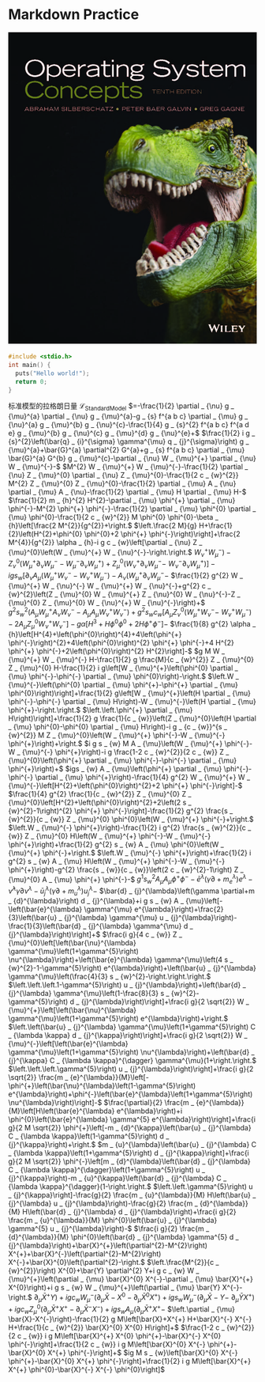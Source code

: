 # Markdown Practice

![Operating System Concepts](src/os10-cover.jpg)

```c
#include <stdio.h>
int main() {
  puts("Hello world!");
  return 0;
}
```

标准模型的拉格朗日量
$\mathcal{L} _ {\mathrm{StandardModel}}$
$=-\frac{1}{2} \partial _ {\nu} g _ {\mu}^{a} \partial _ {\nu} g _ {\mu}^{a}-g _ {s} f^{a b c} \partial _ {\mu} g _ {\nu}^{a} g _ {\mu}^{b} g _ {\nu}^{c}-\frac{1}{4} g _ {s}^{2} f^{a b c} f^{a d e} g _ {\mu}^{b} g _ {\nu}^{c} g _ {\mu}^{d} g _ {\nu}^{e}+$
$\frac{1}{2} i g _ {s}^{2}\left(\bar{q} _ {i}^{\sigma} \gamma^{\mu} q _ {j}^{\sigma}\right) g _ {\mu}^{a}+\bar{G}^{a} \partial^{2} G^{a}+g _ {s} f^{a b c} \partial _ {\mu} \bar{G}^{a} G^{b} g _ {\mu}^{c}-\partial _ {\nu} W _ {\mu}^{+} \partial _ {\nu} W _ {\mu}^{-}-$
$M^{2} W _ {\mu}^{+} W _ {\mu}^{-}-\frac{1}{2} \partial _ {\nu} Z _ {\mu}^{0} \partial _ {\nu} Z _ {\mu}^{0}-\frac{1}{2 c _ {w}^{2}} M^{2} Z _ {\mu}^{0} Z _ {\mu}^{0}-\frac{1}{2} \partial _ {\mu} A _ {\nu} \partial _ {\mu} A _ {\nu}-\frac{1}{2} \partial _ {\mu} H \partial _ {\mu} H-$
$\frac{1}{2} m _ {h}^{2} H^{2}-\partial _ {\mu} \phi^{+} \partial _ {\mu} \phi^{-}-M^{2} \phi^{+} \phi^{-}-\frac{1}{2} \partial _ {\mu} \phi^{0} \partial _ {\mu} \phi^{0}-\frac{1}{2 c _ {w}^{2}} M \phi^{0} \phi^{0}-\beta _ {h}\left[\frac{2 M^{2}}{g^{2}}+\right.$
$\left.\frac{2 M}{g} H+\frac{1}{2}\left(H^{2}+\phi^{0} \phi^{0}+2 \phi^{+} \phi^{-}\right)\right]+\frac{2 M^{4}}{g^{2}} \alpha _ {h}-i g c _ {w}\left[\partial _ {\nu} Z _ {\mu}^{0}\left(W _ {\mu}^{+} W _ {\nu}^{-}-\right.\right.$
$\left.W _ {\nu}^{+} W _ {\mu}^{-}\right)-Z _ {\nu}^{0}\left(W _ {\mu}^{+} \partial _ {\nu} W _ {\mu}^{-}-W _ {\mu}^{-} \partial _ {\nu} W _ {\mu}^{+}\right)+Z _ {\mu}^{0}\left(W _ {\nu}^{+} \partial _ {\nu} W _ {\mu}^{-}-\right.$
$\left.\left.W _ {\nu}^{-} \partial _ {\nu} W _ {\mu}^{+}\right)\right]-i g s _ {w}\left[\partial _ {\nu} A _ {\mu}\left(W _ {\mu}^{+} W _ {\nu}^{-}-W _ {\nu}^{+} W _ {\mu}^{-}\right)-A _ {\nu}\left(W _ {\mu}^{+} \partial _ {\nu} W _ {\mu}^{-}-\right.\right.$
$\frac{1}{2} g^{2} W _ {\mu}^{+} W _ {\nu}^{-} W _ {\mu}^{+} W _ {\nu}^{-}+g^{2} c _ {w}^{2}\left(Z _ {\mu}^{0} W _ {\mu}^{+} Z _ {\nu}^{0} W _ {\nu}^{-}-Z _ {\mu}^{0} Z _ {\mu}^{0} W _ {\nu}^{+} W _ {\nu}^{-}\right)+$
$g^{2} s _ {w}^{2}\left(A _ {\mu} W _ {\mu}^{+} A _ {\nu} W _ {\nu}^{-}-A _ {\mu} A _ {\mu} W _ {\nu}^{+} W _ {\nu}^{-}\right)+g^{2} s _ {w} c _ {w}\left[A _ {\mu} Z _ {\nu}^{0}\left(W _ {\mu}^{+} W _ {\nu}^{-}-\right.\right.$
$\left.\left.W _ {\nu}^{+} W _ {\mu}^{-}\right)-2 A _ {\mu} Z _ {\mu}^{0} W _ {\nu}^{+} W _ {\nu}^{-}\right]-g \alpha\left[H^{3}+H \phi^{0} \phi^{0}+2 H \phi^{+} \phi^{-}\right]-$
$\frac{1}{8} g^{2} \alpha _ {h}\left[H^{4}+\left(\phi^{0}\right)^{4}+4\left(\phi^{+} \phi^{-}\right)^{2}+4\left(\phi^{0}\right)^{2} \phi^{+} \phi^{-}+4 H^{2} \phi^{+} \phi^{-}+2\left(\phi^{0}\right)^{2} H^{2}\right]-$
$g M W _ {\mu}^{+} W _ {\mu}^{-} H-\frac{1}{2} g \frac{M}{c _ {w}^{2}} Z _ {\mu}^{0} Z _ {\mu}^{0} H-\frac{1}{2} i g\left[W _ {\mu}^{+}\left(\phi^{0} \partial _ {\mu} \phi^{-}-\phi^{-} \partial _ {\mu} \phi^{0}\right)-\right.$
$\left.W _ {\mu}^{-}\left(\phi^{0} \partial _ {\mu} \phi^{+}-\phi^{+} \partial _ {\mu} \phi^{0}\right)\right]+\frac{1}{2} g\left[W _ {\mu}^{+}\left(H \partial _ {\mu} \phi^{-}-\phi^{-} \partial _ {\mu} H\right)-W _ {\mu}^{-}\left(H \partial _ {\mu} \phi^{+}-\right.\right.$
$\left.\left.\phi^{+} \partial _ {\mu} H\right)\right]+\frac{1}{2} g \frac{1}{c _ {w}}\left(Z _ {\mu}^{0}\left(H \partial _ {\mu} \phi^{0}-\phi^{0} \partial _ {\mu} H\right)-i g _ {c _ {w}}^{s _ {w}^{2}} M Z _ {\mu}^{0}\left(W _ {\mu}^{+} \phi^{-}-W _ {\mu}^{-} \phi^{+}\right)+\right.$
$i g s _ {w} M A _ {\mu}\left(W _ {\mu}^{+} \phi^{-}-W _ {\mu}^{-} \phi^{+}\right)-i g \frac{1-2 c _ {w}^{2}}{2 c _ {w}} Z _ {\mu}^{0}\left(\phi^{+} \partial _ {\mu} \phi^{-}-\phi^{-} \partial _ {\mu} \phi^{+}\right)+$
$igs _ {w} A _ {\mu}\left(\phi^{+} \partial _ {\mu} \phi^{-}-\phi^{-} \partial _ {\mu} \phi^{+}\right)-\frac{1}{4} g^{2} W _ {\mu}^{+} W _ {\mu}^{-}\left[H^{2}+\left(\phi^{0}\right)^{2}+2 \phi^{+} \phi^{-}\right]-$
$\frac{1}{4} g^{2} \frac{1}{c _ {w}^{2}} Z _ {\mu}^{0} Z _ {\mu}^{0}\left[H^{2}+\left(\phi^{0}\right)^{2}+2\left(2 s _ {w}^{2}-1\right)^{2} \phi^{+} \phi^{-}\right]-\frac{1}{2} g^{2} \frac{s _ {w}^{2}}{c _ {w}} Z _ {\mu}^{0} \phi^{0}\left(W _ {\mu}^{+} \phi^{-}+\right.$
$\left.W _ {\mu}^{-} \phi^{+}\right)-\frac{1}{2} i g^{2} \frac{s _ {w}^{2}}{c _ {w}} Z _ {\mu}^{0} H\left(W _ {\mu}^{+} \phi^{-}-W _ {\mu}^{-} \phi^{+}\right)+\frac{1}{2} g^{2} s _ {w} A _ {\mu} \phi^{0}\left(W _ {\mu}^{+} \phi^{-}+\right.$
$\left.W _ {\mu}^{-} \phi^{+}\right)+\frac{1}{2} i g^{2} s _ {w} A _ {\mu} H\left(W _ {\mu}^{+} \phi^{-}-W _ {\mu}^{-} \phi^{+}\right)-g^{2} \frac{s _ {w}}{c _ {w}}\left(2 c _ {w}^{2}-1\right) Z _ {\mu}^{0} A _ {\mu} \phi^{+} \phi^{-}-$
$g^{1} s _ {w}^{2} A _ {\mu} A _ {\mu} \phi^{+} \phi^{-}-\bar{e}^{\lambda}\left(\gamma \partial+m _ {e}^{\lambda}\right) e^{\lambda}-\bar{\nu}^{\lambda} \gamma \partial \nu^{\lambda}-\bar{u} _ {j}^{\lambda}\left(\gamma \partial+m _ {u}^{\lambda}\right) u _ {j}^{\lambda}-$
$\bar{d} _ {j}^{\lambda}\left(\gamma \partial+m _ {d}^{\lambda}\right) d _ {j}^{\lambda}+i g s _ {w} A _ {\mu}\left[-\left(\bar{e}^{\lambda} \gamma^{\mu} e^{\lambda}\right)+\frac{2}{3}\left(\bar{u} _ {j}^{\lambda} \gamma^{\mu} u _ {j}^{\lambda}\right)-\frac{1}{3}\left(\bar{d} _ {j}^{\lambda} \gamma^{\mu} d _ {j}^{\lambda}\right)\right]+$
$\frac{i g}{4 c _ {w}} Z _ {\mu}^{0}\left[\left(\bar{\nu}^{\lambda} \gamma^{\mu}\left(1+\gamma^{5}\right) \nu^{\lambda}\right)+\left(\bar{e}^{\lambda} \gamma^{\mu}\left(4 s _ {w}^{2}-1-\gamma^{5}\right) e^{\lambda}\right)+\left(\bar{u} _ {j}^{\lambda} \gamma^{\mu}\left(\frac{4}{3} s _ {w}^{2}-\right.\right.\right.$
$\left.\left.\left.1-\gamma^{5}\right) u _ {j}^{\lambda}\right)+\left(\bar{d} _ {j}^{\lambda} \gamma^{\mu}\left(1-\frac{8}{3} s _ {w}^{2}-\gamma^{5}\right) d _ {j}^{\lambda}\right)\right]+\frac{i g}{2 \sqrt{2}} W _ {\mu}^{+}\left[\left(\bar{\nu}^{\lambda} \gamma^{\mu}\left(1+\gamma^{5}\right) e^{\lambda}\right)+\right.$
$\left.\left(\bar{u} _ {j}^{\lambda} \gamma^{\mu}\left(1+\gamma^{5}\right) C _ {\lambda \kappa} d _ {j}^{\kappa}\right)\right]+\frac{i g}{2 \sqrt{2}} W _ {\mu}^{-}\left[\left(\bar{e}^{\lambda} \gamma^{\mu}\left(1+\gamma^{5}\right) \nu^{\lambda}\right)+\left(\bar{d} _ {j}^{\kappa} C _ {\lambda \kappa}^{\dagger} \gamma^{\mu}(1+\right.\right.$
$\left.\left.\left.\gamma^{5}\right) u _ {j}^{\lambda}\right)\right]+\frac{i g}{2 \sqrt{2}} \frac{m _ {e}^{\lambda}}{M}\left[-\phi^{+}\left(\bar{\nu}^{\lambda}\left(1-\gamma^{5}\right) e^{\lambda}\right)+\phi^{-}\left(\bar{e}^{\lambda}\left(1+\gamma^{5}\right) \nu^{\lambda}\right)\right]-$
$\frac{\partial}{2} \frac{m _ {e}^{\lambda}}{M}\left[H\left(\bar{e}^{\lambda} e^{\lambda}\right)+i \phi^{0}\left(\bar{e}^{\lambda} \gamma^{5} e^{\lambda}\right)\right]+\frac{i g}{2 M \sqrt{2}} \phi^{+}\left[-m _ {d}^{\kappa}\left(\bar{u} _ {j}^{\lambda} C _ {\lambda \kappa}\left(1-\gamma^{5}\right) d _ {j}^{\kappa}\right)+\right.$
$m _ {u}^{\lambda}\left(\bar{u} _ {j}^{\lambda} C _ {\lambda \kappa}\left(1+\gamma^{5}\right) d _ {j}^{\kappa}\right]+\frac{i g}{2 M \sqrt{2}} \phi^{-}\left[m _ {d}^{\lambda}\left(\bar{d} _ {j}^{\lambda} C _ {\lambda \kappa}^{\dagger}\left(1+\gamma^{5}\right) u _ {j}^{\kappa}\right)-m _ {u}^{\kappa}\left(\bar{d} _ {j}^{\lambda} C _ {\lambda \kappa}^{\dagger}(1-\right.\right.$
$\left.\left.\gamma^{5}\right) u _ {j}^{\kappa}\right]-\frac{g}{2} \frac{m _ {u}^{\lambda}}{M} H\left(\bar{u} _ {j}^{\lambda} u _ {j}^{\lambda}\right)-\frac{g}{2} \frac{m _ {d}^{\lambda}}{M} H\left(\bar{d} _ {j}^{\lambda} d _ {j}^{\lambda}\right)+\frac{i g}{2} \frac{m _ {u}^{\lambda}}{M} \phi^{0}\left(\bar{u} _ {j}^{\lambda} \gamma^{5} u _ {j}^{\lambda}\right)-$
$\frac{i g}{2} \frac{m _ {d}^{\lambda}}{M} \phi^{0}\left(\bar{d} _ {j}^{\lambda} \gamma^{5} d _ {j}^{\lambda}\right)+\bar{X}^{+}\left(\partial^{2}-M^{2}\right) X^{+}+\bar{X}^{-}\left(\partial^{2}-M^{2}\right) X^{-}+\bar{X}^{0}\left(\partial^{2}-\right.$
$\left.\frac{M^{2}}{c _ {w}^{2}}\right) X^{0}+\bar{Y} \partial^{2} Y+i g c _ {w} W _ {\mu}^{+}\left(\partial _ {\mu} \bar{X}^{0} X^{-}-\partial _ {\mu} \bar{X}^{+} X^{0}\right)+i g s _ {w} W _ {\mu}^{+}\left(\partial _ {\mu} \bar{Y} X^{-}-\right.$
$\left.\partial _ {\mu} \bar{X}^{+} Y\right)+i g c _ {w} W _ {\mu}^{-}\left(\partial _ {\mu} \bar{X}-X^{0}-\partial _ {\mu} \bar{X}^{0} X^{+}\right)+i g s _ {w} W _ {\mu}^{-}\left(\partial _ {\mu} \bar{X}-Y-\right.$
$\left.\partial _ {\mu} \bar{Y} X^{+}\right)+i g c _ {w} Z _ {\mu}^{0}\left(\partial _ {\mu} \bar{X}^{+} X^{+}-\partial _ {\mu} \bar{X}^{-} X^{-}\right)+i g s _ {w} A _ {\mu}\left(\partial _ {\mu} \bar{X}^{+} X^{+}-\right.$
$\left.\partial _ {\mu} \bar{X}-X^{-}\right)-\frac{1}{2} g M\left[\bar{X}+X^{+} H+\bar{X}^{-} X^{-} H+\frac{1}{c _ {w}^{2}} \bar{X}^{0} X^{0} H\right]+$
$\frac{1-2 c _ {w}^{2}}{2 c _ {w}} i g M\left[\bar{X}^{+} X^{0} \phi^{+}-\bar{X}^{-} X^{0} \phi^{-}\right]+\frac{1}{2 c _ {w}} i g M\left[\bar{X}^{0} X^{-} \phi^{+}-\bar{X}^{0} X^{+} \phi^{-}\right]+$
$ig M s _ {w}\left[\bar{X}^{0} X^{-} \phi^{+}-\bar{X}^{0} X^{+} \phi^{-}\right]+\frac{1}{2} i g M\left[\bar{X}^{+} X^{+} \phi^{0}-\bar{X}^{-} X^{-} \phi^{0}\right]$

